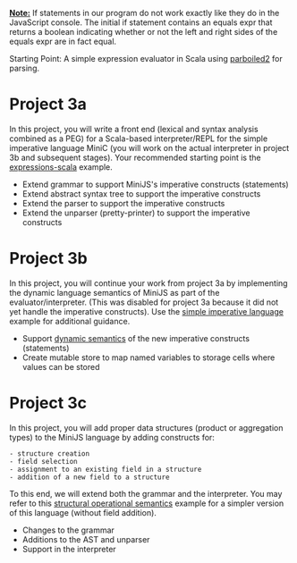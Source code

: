 <u><b>Note:</b></u> If statements in our program do not work exactly like they do in the JavaScript console.
The initial if statement contains an equals expr that returns a boolean indicating whether or not the left
and right sides of the equals expr are in fact equal.

Starting Point: A simple expression evaluator in Scala using
[parboiled2](https://github.com/sirthias/parboiled2) for parsing.


# Project 3a #

In this project, you will write a front end (lexical and syntax analysis combined as a PEG)
for a Scala-based interpreter/REPL for the simple imperative language MiniC
(you will work on the actual interpreter in project 3b and subsequent stages).
Your recommended starting point is the [expressions-scala](https://github.com/LoyolaChicagoCode/expressions-scala) example.

- Extend grammar to support MiniJS's imperative constructs (statements)
- Extend abstract syntax tree to support the imperative constructs
- Extend the parser to support the imperative constructs
- Extend the unparser (pretty-printer) to support the imperative constructs

# Project 3b #

In this project, you will continue your work from project 3a by implementing the dynamic language semantics
of MiniJS as part of the evaluator/interpreter.
(This was disabled for project 3a because it did not yet handle the imperative constructs).
Use the [simple imperative language](https://github.com/LoyolaChicagoCode/misc-scala/blob/master/src/main/scala/imperative)
example for additional guidance.

- Support [dynamic semantics](http://plone.cs.luc.edu/laufer-archived/teaching/473/handouts/SimpleImperative.html)
of the new imperative constructs (statements)
- Create mutable store to map named variables to storage cells where values can be stored

# Project 3c #

In this project, you will add proper data structures (product or aggregation types)
to the MiniJS language by adding constructs for:

    - structure creation
    - field selection
    - assignment to an existing field in a structure
    - addition of a new field to a structure

To this end, we will extend both the grammar and the interpreter. You may refer to this
[structural operational semantics](http://plone.cs.luc.edu/laufer-archived/teaching/473/handouts/Records.html)
example for a simpler version of this language (without field addition).

- Changes to the grammar
- Additions to the AST and unparser
- Support in the interpreter